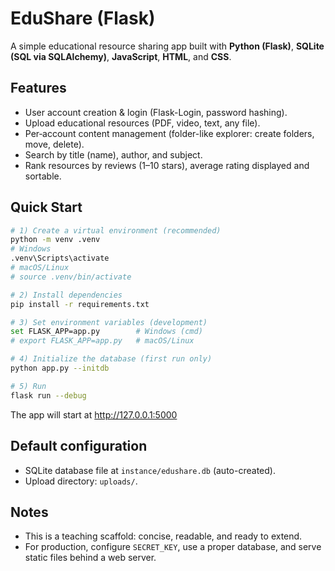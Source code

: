 # EduShare (Flask)

A simple educational resource sharing app built with **Python (Flask)**, **SQLite (SQL via SQLAlchemy)**, **JavaScript**, **HTML**, and **CSS**.

## Features
- User account creation & login (Flask-Login, password hashing).
- Upload educational resources (PDF, video, text, any file).
- Per‑account content management (folder-like explorer: create folders, move, delete).
- Search by title (name), author, and subject.
- Rank resources by reviews (1–10 stars), average rating displayed and sortable.

## Quick Start

```bash
# 1) Create a virtual environment (recommended)
python -m venv .venv
# Windows
.venv\Scripts\activate
# macOS/Linux
# source .venv/bin/activate

# 2) Install dependencies
pip install -r requirements.txt

# 3) Set environment variables (development)
set FLASK_APP=app.py        # Windows (cmd)
# export FLASK_APP=app.py   # macOS/Linux

# 4) Initialize the database (first run only)
python app.py --initdb

# 5) Run
flask run --debug
```

The app will start at http://127.0.0.1:5000

## Default configuration
- SQLite database file at `instance/edushare.db` (auto-created).
- Upload directory: `uploads/`.

## Notes
- This is a teaching scaffold: concise, readable, and ready to extend.
- For production, configure `SECRET_KEY`, use a proper database, and serve static files behind a web server.